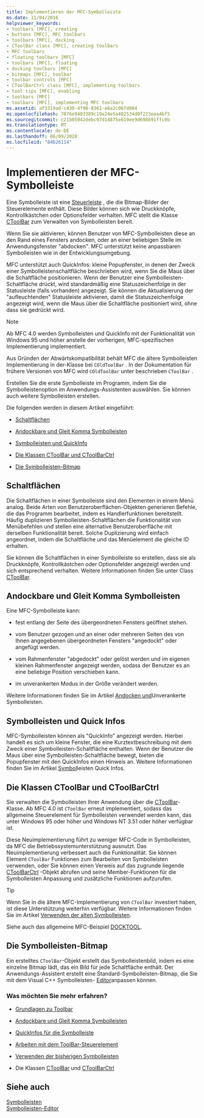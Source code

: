 ```yaml
---
title: Implementieren der MFC-Symbolleiste
ms.date: 11/04/2016
helpviewer_keywords:
- toolbars [MFC], creating
- buttons [MFC], MFC toolbars
- toolbars [MFC], docking
- CToolBar class [MFC], creating toolbars
- MFC toolbars
- floating toolbars [MFC]
- toolbars [MFC], floating
- docking toolbars [MFC]
- bitmaps [MFC], toolbar
- toolbar controls [MFC]
- CToolBarCtrl class [MFC], implementing toolbars
- tool tips [MFC], enabling
- toolbars [MFC]
- toolbars [MFC], implementing MFC toolbars
ms.assetid: af3319ad-c430-4f90-8361-e6a2c06fd084
ms.openlocfilehash: 7876e9403389c19a24e5a482534d0f223eaa4bf5
ms.sourcegitcommit: c21b05042debc97d14875e019ee9d698691ffc0b
ms.translationtype: MT
ms.contentlocale: de-DE
ms.lasthandoff: 06/09/2020
ms.locfileid: "84626114"
---
```

# <a name="mfc-toolbar-implementation"></a>Implementieren der MFC-Symbolleiste

Eine Symbolleiste ist eine [Steuerleiste](control-bars.md) , die die Bitmap-Bilder der Steuerelemente enthält. Diese Bilder können sich wie Druckknöpfe, Kontrollkästchen oder Optionsfelder verhalten. MFC stellt die Klasse [CToolBar](reference/ctoolbar-class.md) zum Verwalten von Symbolleisten bereit.

Wenn Sie sie aktivieren, können Benutzer von MFC-Symbolleisten diese an den Rand eines Fensters andocken, oder an einer beliebigen Stelle im Anwendungsfenster "abdocken". MFC unterstützt keine anpassbaren Symbolleisten wie in der Entwicklungsumgebung.

MFC unterstützt auch QuickInfos: kleine Popupfenster, in denen der Zweck einer Symbolleistenschaltfläche beschrieben wird, wenn Sie die Maus über die Schaltfläche positionieren. Wenn der Benutzer eine Symbolleisten-Schaltfläche drückt, wird standardmäßig eine Statuszeichenfolge in der Statusleiste (falls vorhanden) angezeigt. Sie können die Aktualisierung der "aufleuchtenden" Statusleiste aktivieren, damit die Statuszeichenfolge angezeigt wird, wenn die Maus über die Schaltfläche positioniert wird, ohne dass sie gedrückt wird.

> [!NOTE]
> Ab MFC 4.0 werden Symbolleisten und QuickInfo mit der Funktionalität von Windows 95 und höher anstelle der vorherigen, MFC-spezifischen Implementierung implementiert.

Aus Gründen der Abwärtskompatibilität behält MFC die ältere Symbolleisten Implementierung in der-Klasse bei `COldToolBar` . In der Dokumentation für frühere Versionen von MFC wird `COldToolBar` unter beschrieben `CToolBar` .

Erstellen Sie die erste Symbolleiste im Programm, indem Sie die Symbolleistenoption im Anwendungs-Assistenten auswählen. Sie können auch weitere Symbolleisten erstellen.

Die folgenden werden in diesem Artikel eingeführt:

- [Schaltflächen](#_core_toolbar_buttons)

- [Andockbare und Gleit Komma Symbolleisten](#_core_docking_and_floating_toolbars)

- [Symbolleisten und QuickInfo](#_core_toolbars_and_tool_tips)

- [Die Klassen CToolBar und CToolBarCtrl](#_core_the_ctoolbar_and_ctoolbarctrl_classes)

- [Die Symbolleisten-Bitmap](#_core_the_toolbar_bitmap)

## <a name="toolbar-buttons"></a><a name="_core_toolbar_buttons"></a>Schaltflächen

Die Schaltflächen in einer Symbolleiste sind den Elementen in einem Menü analog. Beide Arten von Benutzeroberflächen-Objekten generieren Befehle, die das Programm bearbeitet, indem es Handlerfunktionen bereitstellt. Häufig duplizieren Symbolleisten-Schaltflächen die Funktionalität von Menübefehlen und stellen eine alternative Benutzeroberfläche mit derselben Funktionalität bereit. Solche Duplizierung wird einfach angeordnet, indem die Schaltfläche und das Menüelement die gleiche ID erhalten.

Sie können die Schaltflächen in einer Symbolleiste so erstellen, dass sie als Druckknöpfe, Kontrollkästchen oder Optionsfelder angezeigt werden und sich entsprechend verhalten. Weitere Informationen finden Sie unter Class [CToolBar](reference/ctoolbar-class.md).

## <a name="docking-and-floating-toolbars"></a><a name="_core_docking_and_floating_toolbars"></a>Andockbare und Gleit Komma Symbolleisten

Eine MFC-Symbolleiste kann:

- fest entlang der Seite des übergeordneten Fensters geöffnet stehen.

- vom Benutzer gezogen und an einer oder mehreren Seiten des von Ihnen angegebenen übergeordneten Fensters "angedockt" oder angefügt werden.

- vom Rahmenfenster "abgedockt" oder gelöst werden und im eigenen kleinen Rahmenfenster angezeigt werden, sodass der Benutzer es an eine beliebige Position verschieben kann.

- im unverankerten Modus in der Größe verändert werden.

Weitere Informationen finden Sie im Artikel [Andocken und](docking-and-floating-toolbars.md)Unverankerte Symbolleisten.

## <a name="toolbars-and-tool-tips"></a><a name="_core_toolbars_and_tool_tips"></a>Symbolleisten und Quick Infos

MFC-Symbolleisten können als "QuickInfo" angezeigt werden. Hierbei handelt es sich um kleine Fenster, die eine Kurztextbeschreibung mit dem Zweck einer Symbolleisten-Schaltfläche enthalten. Wenn der Benutzer die Maus über eine Symbolleisten-Schaltfläche bewegt, bieten die Popupfenster mit den QuickInfos einen Hinweis an. Weitere Informationen finden Sie im Artikel [Symbol](toolbar-tool-tips.md)leisten Quick Infos.

## <a name="the-ctoolbar-and-ctoolbarctrl-classes"></a><a name="_core_the_ctoolbar_and_ctoolbarctrl_classes"></a>Die Klassen CToolBar und CToolBarCtrl

Sie verwalten die Symbolleisten Ihrer Anwendung über die [CToolBar](reference/ctoolbar-class.md)-Klasse. Ab MFC 4.0 ist `CToolBar` erneut implementiert, sodass das allgemeine Steuerelement für Symbolleisten verwendet werden kann, das unter Windows 95 oder höher und Windows NT 3.51 oder höher verfügbar ist.

Diese Neuimplementierung führt zu weniger MFC-Code in Symbolleisten, da MFC die Betriebssystemunterstützung ausnutzt. Das Neuimplementierung verbessert auch die Funktionalität. Sie können Element `CToolBar` Funktionen zum Bearbeiten von Symbolleisten verwenden, oder Sie können einen Verweis auf das zugrunde liegende [CToolBarCtrl](reference/ctoolbarctrl-class.md) -Objekt abrufen und seine Member-Funktionen für die Symbolleisten Anpassung und zusätzliche Funktionen aufzurufen.

> [!TIP]
> Wenn Sie in die ältere MFC-Implementierung von `CToolBar` investiert haben, ist diese Unterstützung weiterhin verfügbar. Weitere Informationen finden Sie im Artikel [Verwenden der alten Symbolleisten](using-your-old-toolbars.md).

Siehe auch das allgemeine MFC-Beispiel [DOCKTOOL](../overview/visual-cpp-samples.md).

## <a name="the-toolbar-bitmap"></a><a name="_core_the_toolbar_bitmap"></a>Die Symbolleisten-Bitmap

Ein erstelltes `CToolBar`-Objekt erstellt das Symbolleistenbild, indem es eine einzelne Bitmap lädt, das ein Bild für jede Schaltfläche enthält. Der Anwendungs-Assistent erstellt eine Standard-Symbolleisten-Bitmap, die Sie mit dem Visual C++ Symbolleisten- [Editor](../windows/toolbar-editor.md)anpassen können.

### <a name="what-do-you-want-to-know-more-about"></a>Was möchten Sie mehr erfahren?

- [Grundlagen zu Toolbar](toolbar-fundamentals.md)

- [Andockbare und Gleit Komma Symbolleisten](docking-and-floating-toolbars.md)

- [QuickInfos für die Symbolleiste](toolbar-tool-tips.md)

- [Arbeiten mit dem ToolBar-Steuerelement](working-with-the-toolbar-control.md)

- [Verwenden der bisherigen Symbolleisten](using-your-old-toolbars.md)

- Die Klassen [CToolBar](reference/ctoolbar-class.md) und [CToolBarCtrl](reference/ctoolbarctrl-class.md)

## <a name="see-also"></a>Siehe auch

[Symbolleisten](toolbars.md)<br/>
[Symbolleisten-Editor](../windows/toolbar-editor.md)
